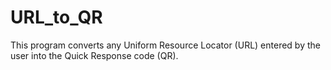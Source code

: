 # URL_to_QR
This program converts any Uniform Resource Locator (URL) entered by the user into the Quick Response code (QR). 
